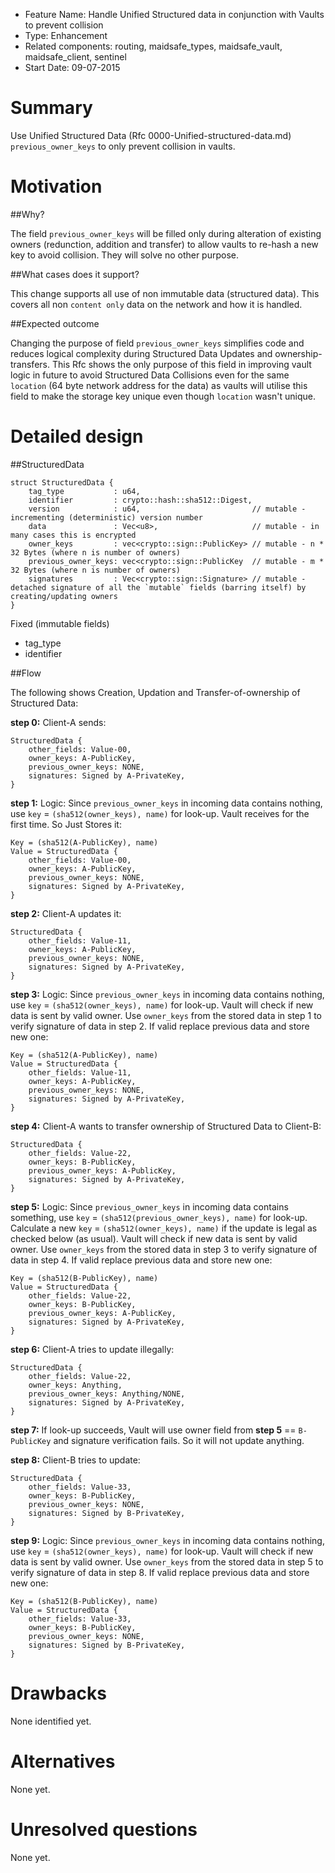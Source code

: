 - Feature Name: Handle Unified Structured data in conjunction with Vaults to prevent collision
- Type: Enhancement
- Related components: routing, maidsafe_types, maidsafe_vault, maidsafe_client, sentinel
- Start Date: 09-07-2015

# Summary

Use Unified Structured Data (Rfc 0000-Unified-structured-data.md) `previous_owner_keys` to only prevent collision in vaults.

# Motivation

##Why?

The field `previous_owner_keys` will be filled only during alteration of existing owners (redunction, addition and transfer) to allow vaults to re-hash a new key to avoid collision. They will solve no other purpose.

##What cases does it support?

This change supports all use of non immutable data (structured data). This covers all non `content only` data on the network and how it is handled.

##Expected outcome

Changing the purpose of field `previous_owner_keys` simplifies code and reduces logical complexity during Structured Data Updates and ownership-transfers. This Rfc shows the only purpose of this field in improving vault logic in future to avoid Structured Data Collisions even for the same `location` (64 byte network address for the data) as vaults will utilise this field to make the storage key unique even though `location` wasn't unique.

# Detailed design

##StructuredData

```
struct StructuredData {
    tag_type           : u64,
    identifier         : crypto::hash::sha512::Digest,
    version            : u64,                         // mutable - incrementing (deterministic) version number
    data               : Vec<u8>,                     // mutable - in many cases this is encrypted
    owner_keys         : vec<crypto::sign::PublicKey> // mutable - n * 32 Bytes (where n is number of owners)
    previous_owner_keys: vec<crypto::sign::PublicKey  // mutable - m * 32 Bytes (where n is number of owners)
    signatures         : Vec<crypto::sign::Signature> // mutable - detached signature of all the `mutable` fields (barring itself) by creating/updating owners
}
```

Fixed (immutable fields)
- tag_type
- identifier

##Flow

The following shows Creation, Updation and Transfer-of-ownership of Structured Data:

**step 0:**
Client-A sends:
```
StructuredData {
    other_fields: Value-00,
    owner_keys: A-PublicKey,
    previous_owner_keys: NONE,
    signatures: Signed by A-PrivateKey,
}
```
 
**step 1:**
Logic: Since `previous_owner_keys` in incoming data contains nothing, use `key` = `(sha512(owner_keys), name)` for look-up.
Vault receives for the first time. So Just Stores it:
```
Key = (sha512(A-PublicKey), name)
Value = StructuredData {
    other_fields: Value-00,
    owner_keys: A-PublicKey,
    previous_owner_keys: NONE,
    signatures: Signed by A-PrivateKey,
}
```
 
**step 2:**
Client-A updates it:
```
StructuredData {
    other_fields: Value-11,
    owner_keys: A-PublicKey,
    previous_owner_keys: NONE,
    signatures: Signed by A-PrivateKey,
}
```
 
**step 3:**
Logic: Since `previous_owner_keys` in incoming data contains nothing, use `key` = `(sha512(owner_keys), name)` for look-up.
Vault will check if new data is sent by valid owner. Use `owner_keys` from the stored data in step 1 to verify signature of data in step 2. If valid replace previous data and store new one:
```
Key = (sha512(A-PublicKey), name)
Value = StructuredData {
    other_fields: Value-11,
    owner_keys: A-PublicKey,
    previous_owner_keys: NONE,
    signatures: Signed by A-PrivateKey,
}
```
 
**step 4:**
Client-A wants to transfer ownership of Structured Data to Client-B:
```
StructuredData {
    other_fields: Value-22,
    owner_keys: B-PublicKey,
    previous_owner_keys: A-PublicKey,
    signatures: Signed by A-PrivateKey,
}
```
 
**step 5:**
Logic: Since `previous_owner_keys` in incoming data contains something, use `key` = `(sha512(previous_owner_keys), name)` for look-up. Calculate a new `key` = `(sha512(owner_keys), name)` if the update is legal as checked below (as usual).
Vault will check if new data is sent by valid owner. Use `owner_keys` from the stored data in step 3 to verify signature of data in step 4. If valid replace previous data and store new one:
```
Key = (sha512(B-PublicKey), name)
Value = StructuredData {
    other_fields: Value-22,
    owner_keys: B-PublicKey,
    previous_owner_keys: A-PublicKey,
    signatures: Signed by A-PrivateKey,
}
```
 
**step 6:**
Client-A tries to update illegally:
```
StructuredData {
    other_fields: Value-22,
    owner_keys: Anything,
    previous_owner_keys: Anything/NONE,
    signatures: Signed by A-PrivateKey,
}
```
 
**step 7:**
If look-up succeeds, Vault will use owner field from **step 5** == `B-PublicKey` and signature verification fails. So it will not update anything.
 
**step 8:**
Client-B tries to update:
```
StructuredData {
    other_fields: Value-33,
    owner_keys: B-PublicKey,
    previous_owner_keys: NONE,
    signatures: Signed by B-PrivateKey,
}
```
 
**step 9:**
Logic: Since `previous_owner_keys` in incoming data contains nothing, use `key` = `(sha512(owner_keys), name)` for look-up.
Vault will check if new data is sent by valid owner. Use `owner_keys` from the stored data in step 5 to verify signature of data in step 8. If valid replace previous data and store new one:
```
Key = (sha512(B-PublicKey), name)
Value = StructuredData {
    other_fields: Value-33,
    owner_keys: B-PublicKey,
    previous_owner_keys: NONE,
    signatures: Signed by B-PrivateKey,
}
```

# Drawbacks
None identified yet.

# Alternatives
None yet.

# Unresolved questions
None yet.
